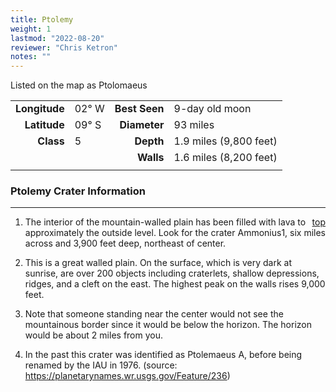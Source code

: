 ```yaml
---
title: Ptolemy
weight: 1
lastmod: "2022-08-20"
reviewer: "Chris Ketron"
notes: ""
---
```


Listed on the map as Ptolomaeus

|               |           |               |                        |
| ------------: | :-------- | ------------: | :--------------------- |
| **Longitude** | 02&deg; W | **Best Seen** | 9-day old moon         |
|  **Latitude** | 09&deg; S |  **Diameter** | 93 miles               |
|     **Class** | 5         |     **Depth** | 1.9 miles (9,800 feet) |
|               |           |     **Walls** | 1.6 miles (8,200 feet) |
|               |           |               |                        |

### Ptolemy Crater Information

---
<span style='float:right;'>[top](#)</span>

1. The interior of the mountain-walled plain has been filled with lava to approximately the outside level. Look for the crater Ammonius1, six miles across and 3,900 feet deep, northeast of center.

2. This is a great walled plain. On the surface, which is very dark at sunrise, are over 200 objects including craterlets, shallow depressions, ridges, and a cleft on the east. The highest peak on the walls rises 9,000 feet.

3. Note that someone standing near the center would not see the mountainous border since it would be below the horizon. The horizon would be about 2 miles from you.

4. In the past this crater was identified as Ptolemaeus A, before being renamed by the IAU in 1976. (source: https://planetarynames.wr.usgs.gov/Feature/236)
